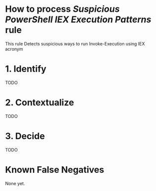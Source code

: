 # How to process *Suspicious PowerShell IEX Execution Patterns* rule
This rule Detects suspicious ways to run Invoke-Execution using IEX acronym

# 1. Identify
TODO

# 2. Contextualize
TODO

# 3. Decide
TODO

# Known False Negatives
None yet.
